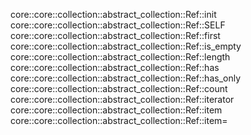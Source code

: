 core::core::collection::abstract_collection::Ref::init
core::core::collection::abstract_collection::Ref::SELF
core::core::collection::abstract_collection::Ref::first
core::core::collection::abstract_collection::Ref::is_empty
core::core::collection::abstract_collection::Ref::length
core::core::collection::abstract_collection::Ref::has
core::core::collection::abstract_collection::Ref::has_only
core::core::collection::abstract_collection::Ref::count
core::core::collection::abstract_collection::Ref::iterator
core::core::collection::abstract_collection::Ref::item
core::core::collection::abstract_collection::Ref::item=